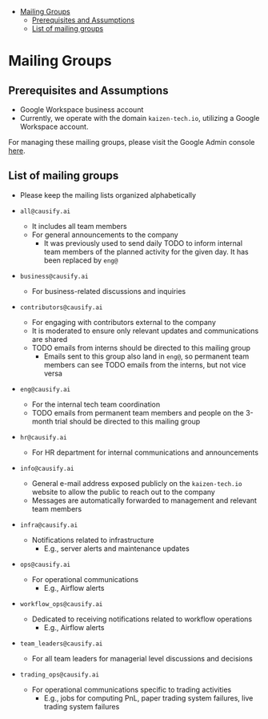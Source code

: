 <!-- toc -->

- [Mailing Groups](#mailing-groups)
  * [Prerequisites and Assumptions](#prerequisites-and-assumptions)
  * [List of mailing groups](#list-of-mailing-groups)

<!-- tocstop -->

# Mailing Groups

## Prerequisites and Assumptions

- Google Workspace business account
- Currently, we operate with the domain `kaizen-tech.io`, utilizing a Google
  Workspace account.

For managing these mailing groups, please visit the Google Admin console
[here](https://admin.google.com/ac/groups).

## List of mailing groups

- Please keep the mailing lists organized alphabetically

- `all@causify.ai`
  - It includes all team members
  - For general announcements to the company
    - It was previously used to send daily TODO to inform internal team members
      of the planned activity for the given day. It has been replaced by `eng@`
- `business@causify.ai`
  - For business-related discussions and inquiries
- `contributors@causify.ai`
  - For engaging with contributors external to the company
  - It is moderated to ensure only relevant updates and communications are
    shared
  - TODO emails from interns should be directed to this mailing group
    - Emails sent to this group also land in `eng@`, so permanent team members
      can see TODO emails from the interns, but not vice versa
- `eng@causify.ai`
  - For the internal tech team coordination
  - TODO emails from permanent team members and people on the 3-month trial
    should be directed to this mailing group
- `hr@causify.ai`
  - For HR department for internal communications and announcements
- `info@causify.ai`
  - General e-mail address exposed publicly on the `kaizen-tech.io` website to
    allow the public to reach out to the company
  - Messages are automatically forwarded to management and relevant team members
- `infra@causify.ai`
  - Notifications related to infrastructure
    - E.g., server alerts and maintenance updates
- `ops@causify.ai`
  - For operational communications
    - E.g., Airflow alerts
- `workflow_ops@causify.ai`
  - Dedicated to receiving notifications related to workflow operations
    - E.g., Airflow alerts
- `team_leaders@causify.ai`
  - For all team leaders for managerial level discussions and decisions
- `trading_ops@causify.ai`
  - For operational communications specific to trading activities
    - E.g., jobs for computing PnL, paper trading system failures, live trading
      system failures
